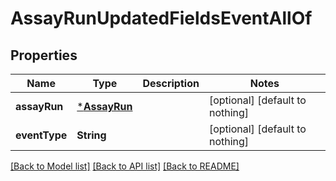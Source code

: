 # AssayRunUpdatedFieldsEventAllOf


## Properties
Name | Type | Description | Notes
------------ | ------------- | ------------- | -------------
**assayRun** | [***AssayRun**](AssayRun.md) |  | [optional] [default to nothing]
**eventType** | **String** |  | [optional] [default to nothing]


[[Back to Model list]](../README.md#models) [[Back to API list]](../README.md#api-endpoints) [[Back to README]](../README.md)


